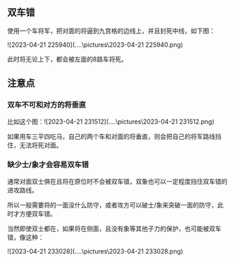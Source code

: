 ## 双车错

使用一个车将军，把对面的将逼到九宫格的边线上，并且封死中线，如下图：

![2023-04-21 225940](..\..\pictures\2023-04-21 225940.png)

此时将无论上下，都会被左面的8路车将死。

## 注意点

### 双车不可和对方的将垂直

比如这个图：![2023-04-21 231512](..\..\pictures\2023-04-21 231512.png)

如果用车三平四吃马，自己的两个车和对面的将垂直，则会把自己的将军路线挡住，无法将死对面。

### 缺少士/象才会容易双车错

通常对面双士俱在且将在原位时不会被双车错，双象也可以一定程度挡住双车错的进攻路线。

所以一般需要将的一面没什么防守，或者攻方可以破士/象来突破一面的防守，此时才方便双车错。

当然即使双士都在，如果将在侧面，且没有象等其他子力的保护，也可能被双车错，像这种：

![2023-04-21 233028](..\..\pictures\2023-04-21 233028.png)
